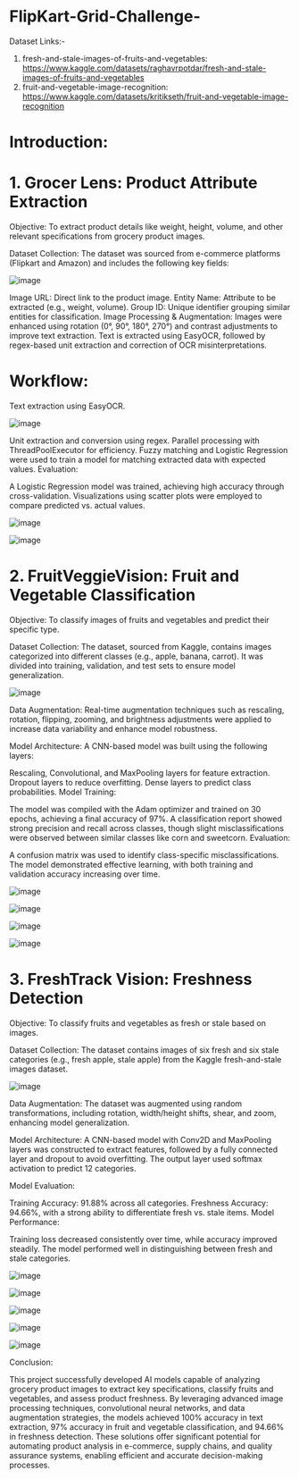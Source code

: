 # FlipKart-Grid-Challenge-


Dataset Links:- 
1. fresh-and-stale-images-of-fruits-and-vegetables: https://www.kaggle.com/datasets/raghavrpotdar/fresh-and-stale-images-of-fruits-and-vegetables
2. fruit-and-vegetable-image-recognition: https://www.kaggle.com/datasets/kritikseth/fruit-and-vegetable-image-recognition



# **Introduction:**

# **1. Grocer Lens:** Product Attribute Extraction
Objective: To extract product details like weight, height, volume, and other relevant specifications from grocery product images.

Dataset Collection: The dataset was sourced from e-commerce platforms (Flipkart and Amazon) and includes the following key fields:

![image](https://github.com/user-attachments/assets/e6a19969-1d20-4491-82d2-25caa90291dd)


Image URL: Direct link to the product image.
Entity Name: Attribute to be extracted (e.g., weight, volume).
Group ID: Unique identifier grouping similar entities for classification.
Image Processing & Augmentation: Images were enhanced using rotation (0°, 90°, 180°, 270°) and contrast adjustments to improve text extraction. Text is extracted using EasyOCR, followed by regex-based unit extraction and correction of OCR misinterpretations.

# Workflow:

Text extraction using EasyOCR.

![image](https://github.com/user-attachments/assets/45194b9b-3cb7-43c8-9c1b-c2ba85fd1aeb)


Unit extraction and conversion using regex.
Parallel processing with ThreadPoolExecutor for efficiency.
Fuzzy matching and Logistic Regression were used to train a model for matching extracted data with expected values.
Evaluation:

A Logistic Regression model was trained, achieving high accuracy through cross-validation.
Visualizations using scatter plots were employed to compare predicted vs. actual values.

![image](https://github.com/user-attachments/assets/fda7781e-ffb8-43c1-ab38-7359c584b3ef)


![image](https://github.com/user-attachments/assets/fef88720-10d8-4c3b-a602-f3a6267e9053)

# **2. FruitVeggieVision:** Fruit and Vegetable Classification
Objective: To classify images of fruits and vegetables and predict their specific type.

Dataset Collection: The dataset, sourced from Kaggle, contains images categorized into different classes (e.g., apple, banana, carrot). It was divided into training, validation, and test sets to ensure model generalization.

![image](https://github.com/user-attachments/assets/502e48e4-e21d-4c0f-bc8b-cf0c70a42e22)


Data Augmentation: Real-time augmentation techniques such as rescaling, rotation, flipping, zooming, and brightness adjustments were applied to increase data variability and enhance model robustness.

Model Architecture: A CNN-based model was built using the following layers:

Rescaling, Convolutional, and MaxPooling layers for feature extraction.
Dropout layers to reduce overfitting.
Dense layers to predict class probabilities.
Model Training:

The model was compiled with the Adam optimizer and trained on 30 epochs, achieving a final accuracy of 97%.
A classification report showed strong precision and recall across classes, though slight misclassifications were observed between similar classes like corn and sweetcorn.
Evaluation:

A confusion matrix was used to identify class-specific misclassifications.
The model demonstrated effective learning, with both training and validation accuracy increasing over time.

![image](https://github.com/user-attachments/assets/2b6b8ee6-e7ce-4cd4-a2f9-2eaa124eb387)


![image](https://github.com/user-attachments/assets/33254372-228c-4f08-a8bb-151f98a39434)


![image](https://github.com/user-attachments/assets/1802f618-f703-42f7-b244-e6b074192f47)

![image](https://github.com/user-attachments/assets/9460b1fb-5868-458a-b246-7bfea26c1091)


# **3. FreshTrack Vision:** Freshness Detection
Objective: To classify fruits and vegetables as fresh or stale based on images.

Dataset Collection: The dataset contains images of six fresh and six stale categories (e.g., fresh apple, stale apple) from the Kaggle fresh-and-stale images dataset.

![image](https://github.com/user-attachments/assets/c82d2dcb-f4d9-413d-b7de-d46f0345962c)


Data Augmentation: The dataset was augmented using random transformations, including rotation, width/height shifts, shear, and zoom, enhancing model generalization.

Model Architecture: A CNN-based model with Conv2D and MaxPooling layers was constructed to extract features, followed by a fully connected layer and dropout to avoid overfitting. The output layer used softmax activation to predict 12 categories.

Model Evaluation:

Training Accuracy: 91.88% across all categories.
Freshness Accuracy: 94.66%, with a strong ability to differentiate fresh vs. stale items.
Model Performance:

Training loss decreased consistently over time, while accuracy improved steadily.
The model performed well in distinguishing between fresh and stale categories.

![image](https://github.com/user-attachments/assets/53014fa3-3556-48c8-adc8-020720183a03)


![image](https://github.com/user-attachments/assets/e481b99d-7e82-437f-b83f-4704943d87b4)


![image](https://github.com/user-attachments/assets/1e0e3889-1792-4404-a070-7f464079cee9)


![image](https://github.com/user-attachments/assets/14dc1daf-faab-40a0-9628-aa4bfb154e90)


![image](https://github.com/user-attachments/assets/dba3c181-7293-4cbe-99e3-2508dff222c1)



Conclusion:

This project successfully developed AI models capable of analyzing grocery product images to extract key specifications, classify fruits and vegetables, and assess product freshness. By leveraging advanced image processing techniques, convolutional neural networks, and data augmentation strategies, the models achieved 100% accuracy in text extraction, 97% accuracy in fruit and vegetable classification, and 94.66% in freshness detection. These solutions offer significant potential for automating product analysis in e-commerce, supply chains, and quality assurance systems, enabling efficient and accurate decision-making processes.
